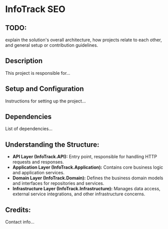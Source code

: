 # InfoTrack SEO

## TODO:
explain the solution's overall architecture, how projects relate to each other, and general setup or contribution guidelines.

## Description

This project is responsible for...

## Setup and Configuration

Instructions for setting up the project...

## Dependencies

List of dependencies...

## Understanding the Structure:

 - **API Layer (InfoTrack.API):** Entry point, responsible for handling HTTP requests and responses.
 - **Application Layer (InfoTrack.Application):** Contains core business logic and application services.
 - **Domain Layer (InfoTrack.Domain):** Defines the business domain models and interfaces for repositories and services.
 - **Infrastructure Layer (InfoTrack.Infrastructure):** Manages data access, external service integrations, and other infrastructure concerns.

## Credits:

Contact info...